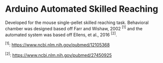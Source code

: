 # Arduino Automated Skilled Reaching
Developed for the mouse single-pellet skilled reaching task. Behavioral chamber was designed based off Farr and Wishaw, 2002 <sup>[1]</sup> and the automated system was based off Ellens, et al., 2016 <sup>[2]</sup>.


<sup>[1]</sup>: https://www.ncbi.nlm.nih.gov/pubmed/12105368

<sup>[2]</sup>: https://www.ncbi.nlm.nih.gov/pubmed/27450925
